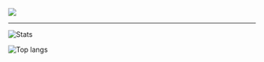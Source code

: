 <a>
  <img align="center" src="https://media1.tenor.com/images/3b1f9c571d90a456a3f415920a7a314d/tenor.gif?itemid=11699455"/>
</a>

---

![Stats](https://github-readme-stats.vercel.app/api?username=ilyamore88&show_icons=true)

![Top langs](https://github-readme-stats.vercel.app/api/top-langs/?username=ilyamore88&layout=compact&hide=TSQL)
